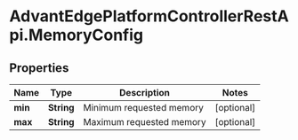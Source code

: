 # AdvantEdgePlatformControllerRestApi.MemoryConfig

## Properties
Name | Type | Description | Notes
------------ | ------------- | ------------- | -------------
**min** | **String** | Minimum requested memory | [optional] 
**max** | **String** | Maximum requested memory | [optional] 


